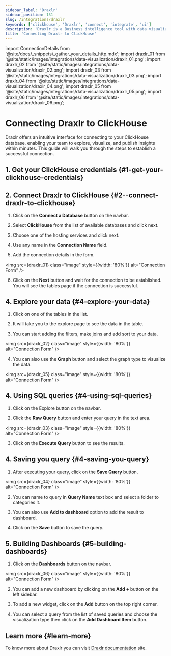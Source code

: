 ```yaml
---
sidebar_label: 'Draxlr'
sidebar_position: 131
slug: /integrations/draxlr
keywords: ['clickhouse', 'Draxlr', 'connect', 'integrate', 'ui']
description: 'Draxlr is a Business intelligence tool with data visualization and analytics.'
title: 'Connecting Draxlr to ClickHouse'
---
```


import ConnectionDetails from '@site/docs/_snippets/_gather_your_details_http.mdx';
import draxlr_01 from '@site/static/images/integrations/data-visualization/draxlr_01.png';
import draxlr_02 from '@site/static/images/integrations/data-visualization/draxlr_02.png';
import draxlr_03 from '@site/static/images/integrations/data-visualization/draxlr_03.png';
import draxlr_04 from '@site/static/images/integrations/data-visualization/draxlr_04.png';
import draxlr_05 from '@site/static/images/integrations/data-visualization/draxlr_05.png';
import draxlr_06 from '@site/static/images/integrations/data-visualization/draxlr_06.png';


# Connecting Draxlr to ClickHouse

Draxlr offers an intuitive interface for connecting to your ClickHouse database, enabling your team to explore, visualize, and publish insights within minutes. This guide will walk you through the steps to establish a successful connection.


## 1. Get your ClickHouse credentials {#1-get-your-clickhouse-credentials}
<ConnectionDetails />

## 2.  Connect Draxlr to ClickHouse {#2--connect-draxlr-to-clickhouse}

1. Click on the **Connect a Database** button on the navbar.

2. Select **ClickHouse** from the list of available databases and click next.

3. Choose one of the hosting services and click next.

4. Use any name in the **Connection Name** field.

5. Add the connection details in the form.

  <img src={draxlr_01} class="image" style={{width: '80%'}}  alt="Connection Form" />

6. Click on the **Next** button and wait for the connection to be established. You will see the tables page if the connection is successful.

## 4. Explore your data {#4-explore-your-data}

1. Click on one of the tables in the list.

2. It will take you to the explore page to see the data in the table.

3. You can start adding the filters, make joins and add sort to your data.

  <img src={draxlr_02} class="image" style={{width: '80%'}}  alt="Connection Form" />

4. You can also use the **Graph** button and select the graph type to visualize the data.

  <img src={draxlr_05} class="image" style={{width: '80%'}}  alt="Connection Form" />


## 4. Using SQL queries {#4-using-sql-queries}

1. Click on the Explore button on the navbar.

2. Click the **Raw Query** button and enter your query in the text area.

  <img src={draxlr_03} class="image" style={{width: '80%'}}  alt="Connection Form" />

3. Click on the **Execute Query** button to see the results.


## 4. Saving you query {#4-saving-you-query}

1. After executing your query, click on the **Save Query** button.

  <img src={draxlr_04} class="image" style={{width: '80%'}}  alt="Connection Form" />

2. You can name to query in **Query Name** text box and select a folder to categories it.

3. You can also use **Add to dashboard** option to add the result to dashboard.

4. Click on the **Save** button to save the query.


## 5. Building Dashboards {#5-building-dashboards}

1. Click on the **Dashboards** button on the navbar.

  <img src={draxlr_06} class="image" style={{width: '80%'}}  alt="Connection Form" />

2. You can add a new dashboard by clicking on the **Add +** button on the left sidebar.

3. To add a new widget, click on the **Add** button on the top right corner.

4. You can select a query from the list of saved queries and choose the visualization type then click on the **Add Dashboard Item** button.

## Learn more {#learn-more}
To know more about Draxlr you can visit [Draxlr documentation](https://draxlr.notion.site/draxlr/Draxlr-Docs-d228b23383f64d00a70836ff9643a928) site.
